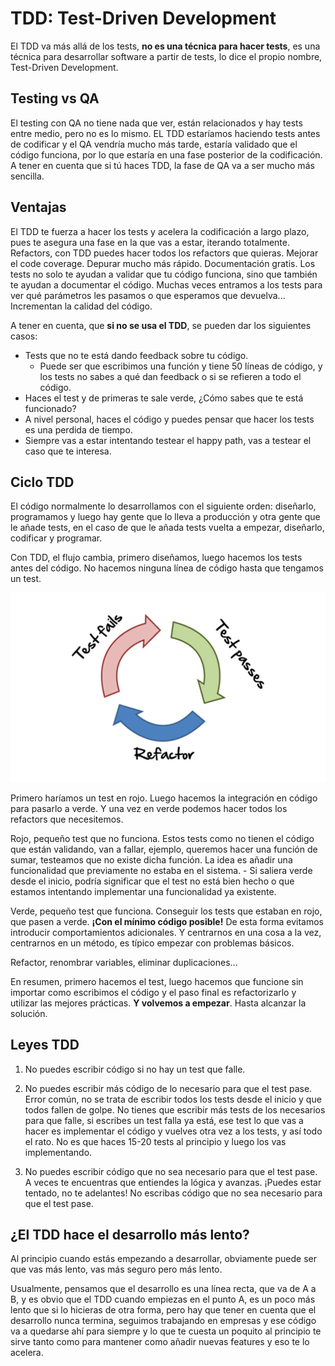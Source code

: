 # TDD: Test-Driven Development

El TDD va más allá de los tests, **no es una técnica para hacer tests**, es una técnica para desarrollar software a partir de tests, lo dice el propio nombre, Test-Driven Development.

## Testing vs QA
El testing con QA no tiene nada que ver, están relacionados y hay tests entre medio, pero no es lo mismo.
EL TDD estaríamos haciendo tests antes de codificar y el QA vendría mucho más tarde, estaría validado que el código funciona, por lo que estaría en una fase posterior de la codificación. 
A tener en cuenta que si tú haces TDD, la fase de QA va a ser mucho más sencilla.

## Ventajas 
El TDD te fuerza a hacer los tests y acelera la codificación a largo plazo, pues te asegura una fase en la que vas a estar, iterando totalmente. 
Refactors, con TDD puedes hacer todos los refactors que quieras.
Mejorar el code coverage.
Depurar mucho más rápido.
Documentación gratis. Los tests no solo te ayudan a validar que tu código funciona, sino que también te ayudan a documentar el código. Muchas veces entramos a los tests para ver qué parámetros les pasamos o que esperamos que devuelva...
Incrementan la calidad del código.

A tener en cuenta, que **si no se usa el TDD**, se pueden dar los siguientes casos:
- Tests que no te está dando feedback sobre tu código. 
    - Puede ser que escribimos una función y tiene 50 líneas de código, y los tests no sabes a qué dan feedback o si se refieren a todo el código.
- Haces el test y de primeras te sale verde, ¿Cómo sabes que te está funcionado?
- A nivel personal, haces el código y puedes pensar que hacer los tests es una perdida de tiempo.
- Siempre vas a estar intentando testear el happy path, vas a testear el caso que te interesa.

## Ciclo TDD
El código normalmente lo desarrollamos con el siguiente orden: diseñarlo, programamos y luego hay gente que lo lleva a producción y otra gente que le añade tests, en el caso de que le añada tests vuelta a empezar, diseñarlo, codificar y programar.

Con TDD, el flujo cambia, primero diseñamos, luego hacemos los tests antes del código. No hacemos ninguna línea de código hasta que tengamos un test.

![Cycle Tdd](./assets/cycle-tdd.png)

Primero haríamos un test en rojo. Luego hacemos la integración en código para pasarlo a verde. Y una vez en verde podemos hacer todos los refactors que necesitemos.

Rojo, pequeño test que no funciona. Estos tests como no tienen el código que están validando, van a fallar, ejemplo, queremos hacer una función de sumar, testeamos que no existe dicha función. La idea es añadir una funcionalidad que previamente no estaba en el sistema.
    - Si saliera verde desde el inicio, podría significar que el test no está bien hecho o que estamos intentando implementar una funcionalidad ya existente.

Verde, pequeño test que funciona. Conseguir los tests que estaban en rojo, que pasen a verde. **¡Con el mínimo código posible!** De esta forma evitamos introducir comportamientos adicionales. Y centrarnos en una cosa a la vez, centrarnos en un método, es típico empezar con problemas básicos.

Refactor, renombrar variables, eliminar duplicaciones...

En resumen, primero hacemos el test, luego hacemos que funcione sin importar como escribimos el código y el paso final es refactorizarlo y utilizar las mejores prácticas. **Y volvemos a empezar**. Hasta alcanzar la solución.

## Leyes TDD

1. No puedes escribir código si no hay un test que falle.

2. No puedes escribir más código de lo necesario para que el test pase.
    Error común, no se trata de escribir todos los tests desde el inicio y que todos fallen de golpe. 
    No tienes que escribir más tests de los necesarios para que falle, si escribes un test falla ya está, ese test lo que vas a hacer es implementar el código y vuelves otra vez a los tests, y así todo el rato. No es que haces 15-20 tests al principio y luego los vas implementando.

3. No puedes escribir código que no sea necesario para que el test pase.
    A veces te encuentras que entiendes la lógica y avanzas. ¡Puedes estar tentado, no te adelantes! No escribas código que no sea necesario para que el test pase.

## ¿El TDD hace el desarrollo más lento?
Al principio cuando estás empezando a desarrollar, obviamente puede ser que vas más lento, vas más seguro pero más lento.

Usualmente, pensamos que el desarrollo es una línea recta, que va de A a B, y es obvio que el TDD cuando empiezas en el punto A, es un poco más lento que si lo hicieras de otra forma, pero hay que tener en cuenta que el desarrollo nunca termina, seguimos trabajando en empresas y ese código va a quedarse ahí para siempre y lo que te cuesta un poquito al principio te sirve tanto como para mantener como añadir nuevas features y eso te lo acelera.